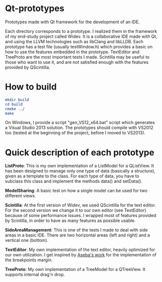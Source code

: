 Qt-prototypes
=============

Prototypes made with Qt framework for the development of an IDE.

Each directory corresponds to a prototype.
I realized them in the framework of my end-study project called Widev. It is a collaborative IDE made with Qt, and using the LLVM technologies such as libClang and libLLDB.
Each prototype has a test file (usually testWindow.h) which provides a basic on how to use the features embedded in the prototype.
TextEditor and TreeProto are the most important tests I made.
Scintilla may be useful to those who want to use it, and are not satisfied enough with the features provided by QScintilla.

How to build
============

```cmake
mkdir build 
cd build 
cmake ../ 
make
```

On Windows, I provide a script "gen_VS12_x64.bat" script which generates a Visual Studio 2013 solution.
The prototypes should compile with VS2012 too (tested at the beginning of the project, before I moved to VS2013).

Quick description of each prototype
===================================

__ListProto__: This is my own implementation of a ListModel for a QListView. It has been designed to manage only one type of data (basically a structure), given as a template to the class.
For each type of data, you have to subclass this class and implement the methods data() and setData().

__ModelSharing__: A basic test on how a single model can be used for two different views.

__Scintilla__: At the first version of Widev, we used QScintilla for the text editor. For the second version we change it to our own editor (see TextEditor) because of some performance issues.
I wrapped most of features provided by Scintilla, in order to have as many features as possible usable.

__SideAreaManagement__: This is one of the tests I made to deal with side areas in a basic IDE. There are two horizontal areas (left and right) and a vertical one (bottom).

__TextEditor__: My own implementation of the text editor, heavily optimized for our own utilization.
I get inspired by [Aseba's work](https://github.com/aseba-community/aseba/tree/master/clients/studio) for the implementation of the breakpoints margin.

__TreeProto__: My own implementation of a TreeModel for a QTreeView. It supports internal drag'n drop.
